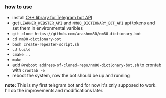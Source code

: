 ### how to use
- install [C++ library for Telegram bot API](https://github.com/reo7sp/tgbot-cpp#dependencies)
- get [`LEARNER_WEBSTER_API`](https://dictionaryapi.com/products/api-learners-dictionary) and [`NM80_DICTIONARY_BOT_API`](https://core.telegram.org/bots) api tokens and set them in environmental varibles
- `git clone https://github.com/arashnm80/nm80-dictionary-bot`
- `cd nm80-dictionary-bot`
- `bash create-repeater-script.sh`
- `cd build`
- `cmake ..`
- `make`
- add `@reboot address-of-cloned-repo/nm80-dictionary-bot.sh` to crontab with `crontab -e`
- reboot the system, now the bot should be up and running

**note:**
This is my first telegram bot and for now it's only supposed to work.
I'll do the improvements and modifications later.
